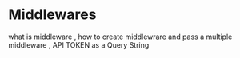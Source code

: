 # Middlewares
what is middleware , how to create middlewrare and pass a multiple middleware , API TOKEN as a Query String
